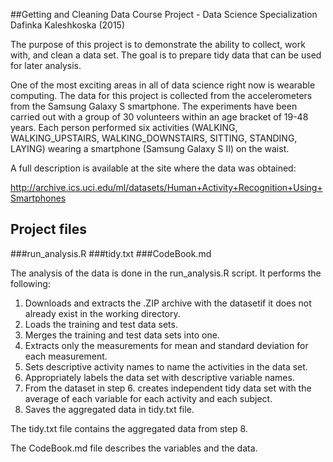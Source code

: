 ##Getting and Cleaning Data Course Project - Data Science Specialization
Dafinka Kaleshkoska (2015)

The purpose of this project is to demonstrate the ability to collect, work with, and clean a data set. The goal is to prepare tidy data that can be used for later analysis.

One of the most exciting areas in all of data science right now is wearable computing. The data for this project is collected from the accelerometers from the Samsung Galaxy S smartphone. 
The experiments have been carried out with a group of 30 volunteers within an age bracket of 19-48 years. Each person performed six activities (WALKING, WALKING_UPSTAIRS, WALKING_DOWNSTAIRS, SITTING, STANDING, LAYING) wearing a smartphone (Samsung Galaxy S II) on the waist. 

A full description is available at the site where the data was obtained: 

http://archive.ics.uci.edu/ml/datasets/Human+Activity+Recognition+Using+Smartphones


## Project files

###run_analysis.R
###tidy.txt
###CodeBook.md

The analysis of the data is done in the run_analysis.R script. It performs the following:

1. Downloads and extracts the .ZIP archive with the datasetif it does not already exist in the working directory. 
2. Loads the training and test data sets.
3. Merges the training and test data sets into one.
4. Extracts only the measurements for mean and standard deviation for each measurement.
5. Sets descriptive activity names to name the activities in the data set.
6. Appropriately labels the data set with descriptive variable names. 
7. From the dataset in step 6. creates independent tidy data set with the average of each variable for each activity and each subject.
8. Saves the aggregated data in tidy.txt file.

The tidy.txt file contains the aggregated data from step 8.

The CodeBook.md file describes the variables and the data. 


